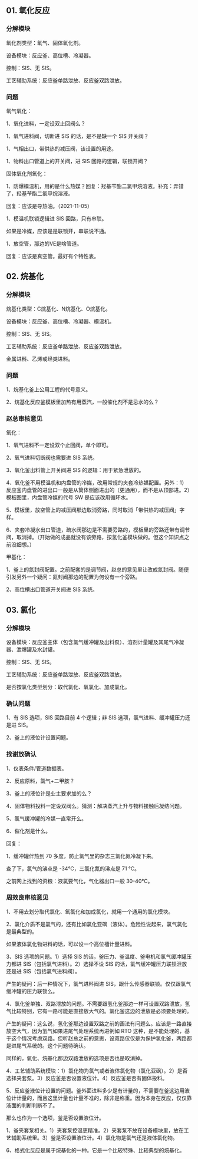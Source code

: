 ## 01. 氧化反应

### 分解模块

氧化剂类型：氧气、固体氧化剂。

设备模块：反应釜、高位槽、冷凝器。

控制：SIS、无 SIS。

工艺辅助系统：反应釜单路泄放、反应釜双路泄放。

### 问题

氧气氧化：

1、氧化进料，一定设双止回阀么？

1、氧气进料阀，切断进 SIS 的话，是不是缺一个 SIS 开关阀？

1、气相出口，带供热的减压阀，该设置的用途。

1、物料出口管道上的开关阀，进 SIS 回路的逻辑，联锁开阀？

固体氧化剂氧化：

1、防爆模温机，用的是什么热媒？回复：羟基苄酯二氯甲烷溶液。补充：弄错了，羟基苄酯二氯甲烷溶液。

回复：应该是导热油。（2021-11-05）

1、模温机联锁逻辑进 SIS 回路，只有串联。

如果是冷媒，应该是是联锁开，串联说不通。

1、放空管，那边的VE是啥管道。

回复：应该是真空管。最好有个特性表。

## 02. 烷基化

### 分解模块

烷基化类型：C烷基化、N烷基化、O烷基化。

设备模块：反应釜、高位槽、冷凝器、模温机。

控制：SIS、无 SIS。

工艺辅助系统：反应釜单路泄放、反应釜双路泄放。

金属进料、乙烯或烃类进料。

### 问题

1、烷基化釜上公用工程的代号意义。

2、烷基化反应釜模板里加热有用蒸汽，一般催化剂不是忌水的么？

### 赵总审核意见

氧化：

1、氧气进料不一定设双个止回阀，单个即可。

2、氧气进料切断阀也需要进 SIS 系统。

3、氧化釜出料管上开关阀进 SIS 的逻辑：用于紧急泄放的。

4、氧化釜不用模温机和内盘管的冷媒，改用常规的夹套冷热媒配置。另外：1）反应釜内盘管的进出口一般是从筒体侧面进出的（更通用），而不是从顶部进。2）模板图里，内盘管冷媒的代号 SW 是应该改用循环水。

5、模板里，放空管上的减压阀那边取消旁路，同时取消「带供热的减压阀」字样。

6、夹套冷凝水出口管道，疏水阀那边是不需要旁路的，模板里的旁路还带有调节阀，取消掉。（开始做的成品就没有该旁路，按氢化釜模块做的。但这个知识点之前没细想。）

甲基化：

1、釜上的氮封阀配置。之前配套的是调节阀，赵总的意见里让改成氮封阀。随便引发另外一个疑问：氮封阀那边的配置为何设有一个旁路。

2、高位槽出口管道开关阀进 SIS 系统。

## 03. 氯化

### 分解模块

设备模块：反应釜主体（包含氯气缓冲罐及出料泵）、溶剂计量罐及其尾气冷凝器、泄爆罐及水封罐。

控制：SIS、无 SIS。

工艺辅助系统：反应釜单路泄放、反应釜双路泄放。

是否按氯化类型划分：取代氯化、氧氯化、加成氯化。

### 确认问题

1、有 SIS 选项，SIS 回路目前 4 个逻辑；非 SIS 选项，氯气进料、缓冲罐压力还是进 SIS。

2、釜上的液位计设置问题。

### 找谢放确认

1、仪表条件/管道数据表。

2、反应原料，氯气+二甲胺？

3、釜上的液位计是业主要求加的么？

4、固体物料投料一定设双阀么。猜测：解决蒸汽上升与物料接触后凝结问题。

5、氯气缓冲罐的冷媒一直常开么。

6、催化剂是什么。

回复：

1、缓冲罐伴热到 70 多度，防止氯气里的杂志三氯化氮冷凝下来。

查了下，氯气的沸点是 -34℃，三氯化氮的沸点是 71 ℃。

之前网上找到的资粮：液氯要气化，气化器出口一般 30-40℃。

### 周效良审核意见

1、不用去划分取代氯化、氧氯化和加成氯化，就用一个通用的氯化模块。

2、氯化介质不是氯气的，还有比如氯化亚砜（液体）。危险性说起来，氯气氯化是最典型的。

如果液体氯化物进料的话，可以设一个高位槽计量进料。

3、SIS 选项的问题。1）选择 SIS 的话，釜压力、釜温度、釜电机和氯气缓冲罐压力都进 SIS（包括氯气进料）。2）选择不设 SIS 的话，氯气缓冲罐压力联锁泄放还是进 SIS（包括氯气进料阀）。

产生的疑问：后一种情况下，氯气进料阀进 SIS，跟什么传感器联锁。仅仅跟氯气缓冲罐的压力联锁么。

4、氯化釜单独、双路泄放的问题。不需要跟氢化釜那边一样可设置双路泄放，氢气比较特别，它有一路可能是直接放大气的。氯化釜这边的泄放是必须要处理的。

产生的疑问：这么说，氢化釜那边设置双路之前的画法有问题么。应该是一路直接放空大气，因为氢气如果进尾气处理系统再进例如 RTO 这种，是不能处理的，基于这个情况考虑双路。但听赵总之前的意思，设双路仅仅是为保护氢化釜，两路都是进尾气系统的。这个问题待确认。

同样的，氧化、烷基化那边双路泄放的选项是否也是取消掉。

4、工艺辅助系统模块：1）氯化物为氯气或者液体氯化物（氯化亚砜）。2）是否选择夹套泵。3）反应釜是否设置液位计。4）反应釜是否有固体投料。

5、反应釜液位计设置的问题。釜外面进料多少是有计量的，不需要在釜这边用液位计计量的，而且这里计量也计量不准的，除非是称重。因为本身在反应，仅仅靠液面的判断判断不了。

那么也作为一个选项，釜是否设置液位计。

1、釜夹套泵相关。1）夹套泵控温更精准。2）夹套泵不放在设备模块里，放在工艺辅助系统里。3）釜是否设置液位计。4）氯化物是氯气还是液体氯化物。

6、格式化反应是属于烷基化的一种。它是一个比较特殊、比较典型的烷基化。
